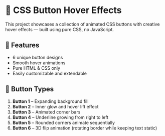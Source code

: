 # 🔘 CSS Button Hover Effects

This project showcases a collection of animated CSS buttons with creative hover effects — built using pure CSS, no JavaScript.

## 🚀 Features

- 6 unique button designs
- Smooth hover animations
- Pure HTML & CSS only
- Easily customizable and extendable

## 🎨 Button Types

1. **Button 1** – Expanding background fill
2. **Button 2** – Inner glow and hover lift effect
3. **Button 3** – Animated corner bars
4. **Button 4** – Underline growing from right to left
5. **Button 5** – Rounded corners animate sequentially
6. **Button 6** – 3D flip animation (rotating border while keeping text static)
